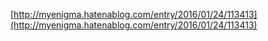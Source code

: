 [http://myenigma.hatenablog.com/entry/2016/01/24/113413](http://myenigma.hatenablog.com/entry/2016/01/24/113413)
